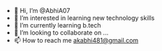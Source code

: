 - 👋 Hi, I’m @AbhiA07
- 👀 I’m interested in learning new technology skills
- 🌱 I’m currently learning b.tech
- 💞️ I’m looking to collaborate on ...
- 📫 How to reach me akabhi481@gmail.com

<!---
AbhiA07/AbhiA07 is a ✨ special ✨ repository because its `README.md` (this file) appears on your GitHub profile.
You can click the Preview link to take a look at your changes.
--->
